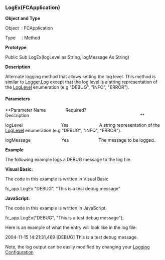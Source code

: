 ### LogEx(FCApplication)

**Object and Type**

Object  : FCApplication

Type     : Method

**Prototype**

Public Sub LogEx(logLevel as String, logMessage As String)

**Description**

Alternate logging method that allows setting the log level. This method is similar to [Logger.Log](../FChoice.Common~FChoice.Common.Logger~Log.md) except that the log level is a string representation of the [LogLevel](../FChoice.Common~FChoice.Common.LogLevel.md) enumeration (e.g "DEBUG", "INFO", "ERROR").

#### Parameters
**Parameter Name                Required?             Description                                                                                          **

logLevel                               Yes                         A string representation of the [LogLevel](../FChoice.Common~FChoice.Common.LogLevel.md) enumeration (e.g "DEBUG", "INFO", "ERROR").

logMessage                         Yes                        The message to be logged.

**Example**

The following example logs a DEBUG message to the log file.

**Visual Basic:**

The code in this example is written in Visual Basic

fc_app.LogEx "DEBUG", "This is a test debug message"

**JavaScript:**

The code in this example is written in JavaScript.

fc_app.LogEx("DEBUG", "This is a test debug message");

Here is an example of what the entry will look like in the log file:

2004-11-15 14:21:31,469 \[DEBUG\] This is a test debug message.

Note, the log output can be easily modified by changing your [Logging Configuration](../../articles/logging/logging_samples.md)

